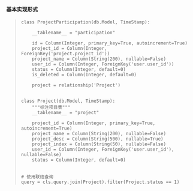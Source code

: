 #### 基本实现形式

> ```
> class ProjectParticipation(db.Model, TimeStamp):
>  
>     __tablename__ = "participation"
> 
>     id = Column(Integer, primary_key=True, autoincrement=True)
>     project_id = Column(Integer, ForeignKey('project.project_id'))
>     project_name = Column(String(200), nullable=False)
>     user_id = Column(Integer, ForeignKey('user.user_id'))
>     status = Column(Integer, default=0)
>     is_deleted = Column(Integer, default=0)
> 
>     project = relationship('Project')
>     
>    
> class Project(db.Model, TimeStamp):
>     """标注项目表"""
>     __tablename__ = "project"
> 
>     project_id = Column(Integer, primary_key=True, autoincrement=True)
>     project_name = Column(String(200), nullable=False)
>     project_desc = Column(String(500), nullable=True)
>     project_index = Column(String(50), nullable=False)
>     user_id = Column(Integer, ForeignKey('user.user_id'), nullable=False)
>     status = Column(Integer, default=0)
>     
> 
> # 使用联结查询
> query = cls.query.join(Project).filter(Project.status == 1)
> ```
>
> 

